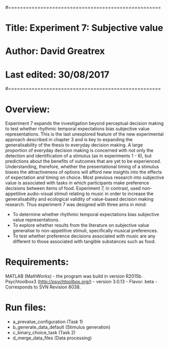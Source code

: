 #====================================================
# Title:       Experiment 7: Subjective value
# Author:      David Greatrex
# Last edited: 30/08/2017
#====================================================

# Overview:

Experiment 7 expands the investigation beyond perceptual decision making to test whether rhythmic temporal expectations bias subjective value representations. This is the last unexplored feature of the new experimental approach described in chapter 3 and is key to expanding the generalisability of the thesis to everyday decision making. A large proportion of everyday decision making is concerned with not only the detection and identification of a stimulus (as in experiments 1 - 6), but predictions about the benefits of outcomes that are yet to be experienced. Understanding, therefore, whether the presentational timing of a stimulus biases the attractiveness of options will afford new insights into the effects of expectation and timing on choice. Most previous research into subjective value is associated with tasks in which participants make preference decisions between items of food. Experiment 7, in contrast, used non-appetitive audio-visual stimuli relating to music in order to increase the generalisability and ecological validity of value-based decision making research.
Thus experiment 7 was designed with three aims in mind:
- To determine whether rhythmic temporal expectations bias subjective value representations.
- To explore whether results from the literature on subjective value generalise to non-appetitive stimuli, specifically musical preferences.
- To test whether preference decisions associated with music are any different to those associated with tangible substances such as food.

# Requirements:

MATLAB (MathWorks) - the program was build in version R2015b. Psychtoolbox3 (http://psychtoolbox.org/) - version 3.0.13 - Flavor: beta - Corresponds to SVN Revision 8038.

# Run files:
- a_prevalue_configuration (Task 1)
- b_generate_data_default  (Stimulus generation)
- c_binary_choice_task     (Task 2)
- d_merge_data_files       (Data processing)